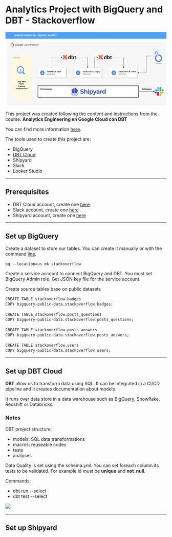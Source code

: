 # Analytics Project with BigQuery and DBT - Stackoverflow

![Alt text](dbt.png?raw=true "Cloud Diagram BigQuery-DBT")

This project was created following the content and instructions from 
the course: **Analytics Engineering en Google Cloud con DBT**

You can find more information [here](https://www.udemy.com/course/analytics-engineering-en-google-cloud-con-dbt/).

The tools used to create this project are:
- BigQuery
- [DBT Cloud](https://www.getdbt.com/product/what-is-dbt/)
- Shipyard
- Slack
- Looker Studio

***

## Prerequisites 
- DBT Cloud account, create one [here](https://www.getdbt.com/signup/).
- Slack account, create one [here](https://slack.com/)
- Shipyard account, create one [here](https://www.shipyardapp.com/)

***

## Set up BigQuery 
Create a dataset to store our tables.
You can create it manually or with the command [line](
https://cloud.google.com/bigquery/docs/datasets#bq).
```
bq --location=us mk stackoverflow
```

Create a service account to connect BigQuery and DBT.
You must set BigQuery Admin role.
Get JSON key file for the service account.

Create source tables base on public datasets
```
CREATE TABLE stackoverflow.badges
COPY bigquery-public-data.stackoverflow.badges;

CREATE TABLE stackoverflow.posts_questions
COPY bigquery-public-data.stackoverflow.posts_questions;

CREATE TABLE stackoverflow.posts_answers
COPY bigquery-public-data.stackoverflow.posts_answers;

CREATE TABLE stackoverflow.users
COPY bigquery-public-data.stackoverflow.users;
```

***

## Set up DBT Cloud

**DBT** allow us to transform data using SQL. It can be integrated in a CI/CD pipeline and it creates documentation about models.

It runs over data store in a data warehouse such as BigQuery, Snowflake, Redshift or Databricks.

### Notes

DBT project structure:
- models: SQL data transformations
- macros: reuseable codes
- tests
- analyses

Data Quality is set using the schema.yml. You can set foreach column its tests 
to be validated. For example id must be **unique** and **not_null**.


Commands:
- dbt run --select <my model name>
- dbt test --select <my model name>


<img width="1150" src="https://user-images.githubusercontent.com/2066453/210103440-03364254-8471-49d4-bb87-3147b20b4f29.png">

***

## Set up Shipyard

